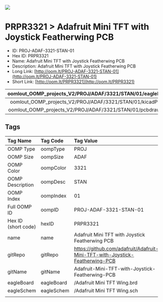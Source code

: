 


  
![][im]
# PRPR3321 > Adafruit Mini TFT with Joystick Featherwing PCB

- ID: PROJ-ADAF-3321-STAN-01
- Hex ID: PRPR3321
- Name: Adafruit Mini TFT with Joystick Featherwing PCB
- Description: Adafruit Mini TFT with Joystick Featherwing PCB
- Long Link: [http://oom.lt/PROJ-ADAF-3321-STAN-01](http://oom.lt/PROJ-ADAF-3321-STAN-01)
- Short Link: [http://oom.lt/PRPR3321](http://oom.lt/PRPR3321)
  

|oomlout_OOMP_projects_V2/PROJ/ADAF/3321/STAN/01/eagleImage.png|oomlout_OOMP_projects_V2/PROJ/ADAF/3321/STAN/01/eagleSchemImage.png|oomlout_OOMP_projects_V2/PROJ/ADAF/3321/STAN/01/kicadPcb3dFront.png|oomlout_OOMP_projects_V2/PROJ/ADAF/3321/STAN/01/kicadPcb3dBack.png|
| :---: | :---: | :---: | :---: |
|oomlout_OOMP_projects_V2/PROJ/ADAF/3321/STAN/01/kicadPcb3d.png|oomlout_OOMP_projects_V2/PROJ/ADAF/3321/STAN/01/bomBack.png|oomlout_OOMP_projects_V2/PROJ/ADAF/3321/STAN/01/bomFront.png|oomlout_OOMP_projects_V2/PROJ/ADAF/3321/STAN/01/pcbdraw.svg|
|oomlout_OOMP_projects_V2/PROJ/ADAF/3321/STAN/01/pcbdrawBack.svg||||

## Tags
  

|Tag Name|Tag Code|Tag Value|
| :--- | :--- | :--- |
|OOMP Type|oompType|PROJ|
|OOMP Size|oompSize|ADAF|
|OOMP Color|oompColor|3321|
|OOMP Description|oompDesc|STAN|
|OOMP Index|oompIndex|01|
|Full OOMP ID|oompID|PROJ-ADAF-3321-STAN-01|
|Hex ID (short code)|hexID|PRPR3321|
|name|name|Adafruit Mini TFT with Joystick Featherwing PCB|
|gitRepo|gitRepo|https://github.com/adafruit/Adafruit-Mini-TFT-with-Joystick-Featherwing-PCB|
|gitName|gitName|Adafruit-Mini-TFT-with-Joystick-Featherwing-PCB|
|eagleBoard|eagleBoard|/Adafruit Mini TFT Wing.brd|
|eagleSchem|eagleSchem|/Adafruit Mini TFT Wing.sch|
||||



[im]: PROJ/ADAF/3321/STAN/01/kicadPcb3d_450.png
